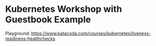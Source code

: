 # Kubernetes Workshop with Guestbook Example

Playground:
https://www.katacoda.com/courses/kubernetes/liveness-readiness-healthchecks